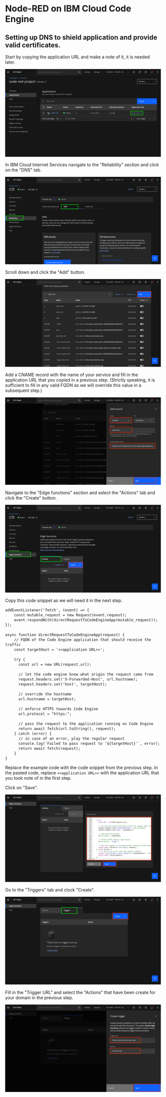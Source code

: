 # Node-RED on IBM Cloud Code Engine
## Setting up DNS to shield application and provide valid certificates.

Start by copying the application URL and make a note of it, it is needed later.

![i010.png](/images/i010.png)

In IBM Cloud Internet Services navigate to the "Reliability" section and click on the "DNS" tab.

![i011.png](/images/i011.png)

Scroll down and click the "Add" button.

![i012.png](/images/i012.png)

Add a CNAME record with the name of your service and fill in the application URL that you copied in a previous step. (Strictly speaking, it is sufficient to fill in any valid FQDN as we will override this value in a subsequent step.)

![i013.png](/images/i013.png)

Navigate to the "Edge functions" section and select the "Actions" tab and click the "Create" button.

![i014.png](/images/i014.png)

Copy this code snippet as we will need it in the next step.

```
addEventListener('fetch', (event) => {
    const mutable_request = new Request(event.request);
    event.respondWith(directRequestToCodeEngineApp(mutable_request));
});
 
async function directRequestToCodeEngineApp(request) {
    // FQDN of the Code Engine application that should receive the traffic
    const targetHost = '<<application URL>>';
     
    try {
      const url = new URL(request.url);
 
      // let the code engine know what origin the request came from
      request.headers.set('X-Forwarded-Host', url.hostname);
      request.headers.set('host', targetHost);
 
      // override the hostname
      url.hostname = targetHost;
 
      // enforce HTTPS towards Code Engine
      url.protocol = "https:";
     
      // pass the request to the application running on Code Engine
      return await fetch(url.toString(), request);
    } catch (error) {
      // in case of an error, play the regular request
      console.log(`Failed to pass request to '${targetHost}'`, error);
      return await fetch(request);
    }
}
```

Replace the example code with the code snippet from the previous step. In the pasted code, replace `<<application URL>>` with the application URL that you took note of in the first step.

Click on "Save".

![i015.png](/images/i015.png)

Go to the "Triggers" tab and clock "Create".

![i016.png](/images/i016.png)

Fill in the "Trigger URL" and select the "Actions" that have been create for your domain in the previous step.

![i017.png](/images/i017.png)
